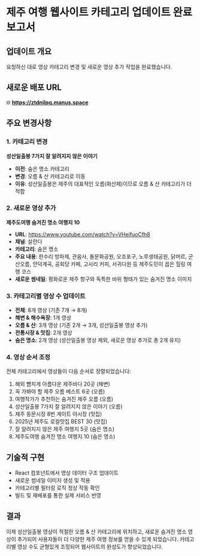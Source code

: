 # 제주 여행 웹사이트 카테고리 업데이트 완료 보고서

## 업데이트 개요
요청하신 대로 영상 카테고리 변경 및 새로운 영상 추가 작업을 완료했습니다.

## 새로운 배포 URL
🌐 **https://ztdnilpq.manus.space**

## 주요 변경사항

### 1. 카테고리 변경
**성산일출봉 7가지 잘 알려지지 않은 이야기**
- **이전**: 숨은 명소 카테고리
- **변경**: 오름 & 산 카테고리로 이동
- **이유**: 성산일출봉은 제주의 대표적인 오름(화산체)이므로 오름 & 산 카테고리가 더 적합

### 2. 새로운 영상 추가
**제주도여행 숨겨진 명소 여행지 10**
- **URL**: https://www.youtube.com/watch?v=VHejfuoCfh8
- **채널**: 살란다
- **카테고리**: 숨은 명소
- **주요 내용**: 한수리 방파제, 관음사, 돌문화공원, 오조포구, 노루생태공원, 닭머르, 군산오름, 안덕계곡, 공회당 카페, 고사리 커피, 서귀다원 등 제주도민이 꼽은 힐링 여행 코스
- **새로운 썸네일**: 평화로운 제주 항구와 독특한 바위 형태가 있는 숨겨진 명소 이미지

### 3. 카테고리별 영상 수 업데이트
- **전체**: 8개 영상 (기존 7개 → 8개)
- **해변 & 해수욕장**: 1개 영상
- **오름 & 산**: 3개 영상 (기존 2개 → 3개, 성산일출봉 영상 추가)
- **전통시장 & 맛집**: 2개 영상
- **숨은 명소**: 2개 영상 (성산일출봉 영상 제외, 새로운 영상 추가로 총 2개 유지)

### 4. 영상 순서 조정
전체 카테고리에서 영상들이 다음 순서로 정렬되었습니다:
1. 해외 뺨치게 아름다운 제주바다 20곳 (해변)
2. 꼭 가봐야 할 제주 오름 베스트 6곳 (오름)
3. 여행작가가 추천하는 숨겨진 제주 오름 (오름)
4. 성산일출봉 7가지 잘 알려지지 않은 이야기 (오름)
5. 제주 동문시장 8번 게이트 야시장 (맛집)
6. 2025년 제주도 로컬맛집 BEST 30 (맛집)
7. 잘 알려지지 않은 제주 여행지 5곳 (숨은 명소)
8. 제주도여행 숨겨진 명소 여행지 10 (숨은 명소)

## 기술적 구현
- React 컴포넌트에서 영상 데이터 구조 업데이트
- 새로운 썸네일 이미지 생성 및 적용
- 카테고리별 필터링 로직 정상 작동 확인
- 빌드 및 재배포를 통한 실제 서비스 반영

## 결과
이제 성산일출봉 영상이 적절한 오름 & 산 카테고리에 위치하고, 새로운 숨겨진 명소 영상이 추가되어 사용자들이 더 다양한 제주 여행 정보를 얻을 수 있게 되었습니다. 카테고리별 영상 수도 균형있게 조정되어 웹사이트의 완성도가 향상되었습니다.


